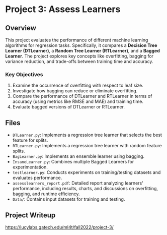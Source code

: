 # Project 3: Assess Learners

## Overview
This project evaluates the performance of different machine learning algorithms for regression tasks. Specifically, it compares a **Decision Tree Learner (DTLearner)**, a **Random Tree Learner (RTLearner)**, and a **Bagged Learner**. The project explores key concepts like overfitting, bagging for variance reduction, and trade-offs between training time and accuracy.

### Key Objectives
1. Examine the occurrence of overfitting with respect to leaf size.
2. Investigate how bagging can reduce or eliminate overfitting.
3. Compare the performance of DTLearner and RTLearner in terms of accuracy (using metrics like RMSE and MAE) and training time.
4. Evaluate bagged versions of DTLearner or RTLearner.

## Files
- `DTLearner.py`: Implements a regression tree learner that selects the best feature for splits.
- `RTLearner.py`: Implements a regression tree learner with random feature splits.
- `BagLearner.py`: Implements an ensemble learner using bagging.
- `InsaneLearner.py`: Combines multiple Bagged Learners for experimentation.
- `testlearner.py`: Conducts experiments on training/testing datasets and evaluates performance.
- `assesslearners_report.pdf`: Detailed report analyzing learners' performance, including results, charts, and discussions on overfitting, bagging, and runtime efficiency.
- `Data/`: Contains input datasets for training and testing.

## Project Writeup
https://lucylabs.gatech.edu/ml4t/fall2022/project-3/
